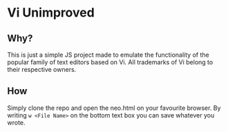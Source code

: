# Vi Unimproved

## Why?
This is just a simple JS project made to emulate the functionality of the popular family of text editors based on Vi. All trademarks of Vi belong to their respective owners.

## How
Simply clone the repo and open the neo.html on your favourite browser. By writing `w <File Name>` on the bottom text box you can save whatever you wrote.
